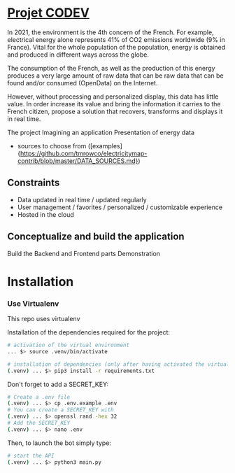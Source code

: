 # [Projet CODEV](https://github.com/Louispzt/Projet_codev)

In 2021, the environment is the 4th concern of the French. For example, electrical energy alone represents 41% of CO2 emissions worldwide (9% in France). Vital for the whole population of the population, energy is obtained and produced in different ways across the globe.

The consumption of the French, as well as the production of this energy produces a very large amount of raw data that can be raw data that can be found and/or consumed (OpenData) on the Internet.

However, without processing and personalized display, this data has little value. In order increase its value and bring the information it carries to the French citizen, propose a solution that recovers, transforms and displays it in real time.

The project
Imagining an application
Presentation of energy data

- sources to choose from ([examples]{https://github.com/tmrowco/electricitymap-contrib/blob/master/DATA_SOURCES.md})

## Constraints

- Data updated in real time / updated regularly
- User management / favorites / personalized / customizable experience
- Hosted in the cloud

## Conceptualize and build the application

Build the Backend and Frontend parts
Demonstration

# Installation

### Use Virtualenv

This repo uses virtualenv

Installation of the dependencies required for the project:

```bash
# activation of the virtual environment
... $> source .venv/bin/activate

# installation of dependencies (only after having activated the virtual environment!)
(.venv) ... $> pip3 install -r requirements.txt
```

Don't forget to add a SECRET_KEY:

```bash
# Create a .env file
(.venv) ... $> cp .env.example .env
# You can create a SECRET_KEY with
(.venv) ... $> openssl rand -hex 32
# Add the SECRET_KEY
(.venv) ... $> nano .env
```

Then, to launch the bot simply type:

```bash
# start the API
(.venv) ... $> python3 main.py
```
